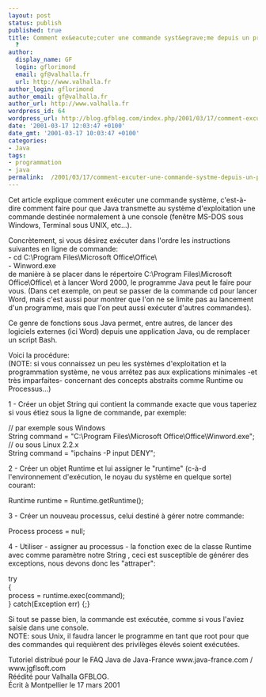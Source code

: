 ```yaml
---
layout: post
status: publish
published: true
title: Comment ex&eacute;cuter une commande syst&egrave;me depuis un programme Java
  ?
author:
  display_name: GF
  login: gflorimond
  email: gf@valhalla.fr
  url: http://www.valhalla.fr
author_login: gflorimond
author_email: gf@valhalla.fr
author_url: http://www.valhalla.fr
wordpress_id: 64
wordpress_url: http://blog.gfblog.com/index.php/2001/03/17/comment-excuter-une-commande-systme-depuis-un-programme-java/
date: '2001-03-17 12:03:47 +0100'
date_gmt: '2001-03-17 10:03:47 +0100'
categories:
- Java
tags:
- programmation
- java
permalink:  /2001/03/17/comment-excuter-une-commande-systme-depuis-un-programme-java/
---
```

<p>Cet article explique comment ex&eacute;cuter une commande syst&egrave;me, c'est-&agrave;-dire comment faire pour que Java transmette au syst&egrave;me d'exploitation une commande destin&eacute;e normalement &agrave; une console (fen&ecirc;tre MS-DOS sous Windows, Terminal sous UNIX, etc...).</p>
<p>Concr&egrave;tement, si vous d&eacute;sirez ex&eacute;cuter dans l'ordre les instructions suivantes en ligne de commande:<br />
  - <span class="Code">cd C:\Program Files\Microsoft Office\Office\</span><br />
  - <span class="Code">Winword.exe</span><br />
  de mani&egrave;re &agrave; se placer dans le r&eacute;pertoire C:\Program Files\Microsoft Office\Office\ et &agrave; lancer Word 2000, le programme Java peut le faire pour vous. (Dans cet exemple, on peut se passer de la commande cd pour lancer Word, mais c'est aussi pour montrer que l'on ne se limite pas au lancement d'un programme, mais que l'on peut aussi ex&eacute;cuter d'autres commandes).</p>
<p>Ce genre de fonctions sous Java permet, entre autres, de lancer des logiciels externes (ici Word) depuis une application Java, ou de remplacer un script Bash.</p>
<p>Voici la proc&eacute;dure:<br />
  (NOTE: si vous connaissez un peu les syst&egrave;mes d'exploitation et la programmation syst&egrave;me, ne vous arr&ecirc;tez pas aux explications minimales -et tr&egrave;s imparfaites- concernant des concepts abstraits comme Runtime ou Processus...)</p>
<p>1 - Cr&eacute;er un objet String qui contient la commande exacte que vous taperiez si vous &eacute;tiez sous la ligne de commande, par exemple:</p>
<p class="Code">// par exemple sous Windows<br />
  String command = &quot;C:\Program Files\Microsoft Office\Office\Winword.exe&quot;;<br />
  // ou sous Linux 2.2.x<br />
String command = &quot;ipchains -P input DENY&quot;;</p>
<p>2 - Cr&eacute;er un objet Runtime et lui assigner le &quot;runtime&quot; (c-&agrave;-d l'environnement d'ex&eacute;cution, le noyau du syst&egrave;me en quelque sorte) courant:</p>
<p class="Code">Runtime runtime = Runtime.getRuntime();</p>
<p>3 - Cr&eacute;er un nouveau processus, celui destin&eacute; &agrave; g&eacute;rer notre commande:</p>
<p class="Code">Process process = null;</p>
<p>4 - Utiliser - assigner au processus - la fonction exec de la classe Runtime avec comme param&egrave;tre notre String , ceci est susceptible de g&eacute;n&eacute;rer des exceptions, nous devons donc les &quot;attraper&quot;:</p>
<p class="Code">try<br />
  {<br />
  process = runtime.exec(command);<br />
} catch(Exception err) {;}</p>
<p>Si tout se passe bien, la commande est ex&eacute;cut&eacute;e, comme si vous l'aviez saisie dans une console.<br />
  NOTE: sous Unix, il faudra lancer le programme en tant que root pour que des commandes qui requi&egrave;rent des privil&egrave;ges &eacute;lev&eacute;s soient ex&eacute;cut&eacute;es.</p>
<p>Tutoriel distribu&eacute; pour le FAQ Java de Java-France www.java-france.com / www.jgflsoft.com<br />
  R&eacute;&eacute;dit&eacute; pour Valhalla GFBLOG. <br />
  &Eacute;crit &agrave; Montpellier le 17 mars 2001</p>

